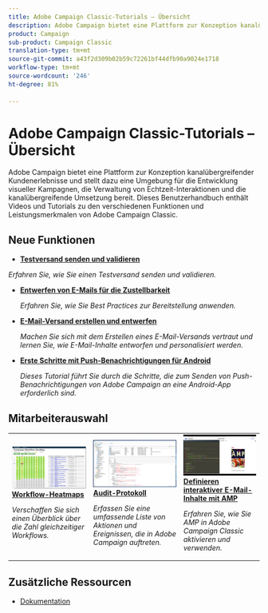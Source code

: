 ```yaml
---
title: Adobe Campaign Classic-Tutorials – Übersicht
description: Adobe Campaign bietet eine Plattform zur Konzeption kanalübergreifender Kundenerlebnisse und stellt dazu eine Umgebung für die Entwicklung visueller Kampagnen, die Verwaltung von Echtzeit-Interaktionen und die kanalübergreifende Umsetzung bereit. Dieses Benutzerhandbuch enthält Videos und Tutorials zu den verschiedenen Funktionen und Leistungsmerkmalen von Adobe Campaign Standard.
product: Campaign
sub-product: Campaign Classic
translation-type: tm+mt
source-git-commit: a43f2d309b02b59c72261bf44dfb90a9024e1718
workflow-type: tm+mt
source-wordcount: '246'
ht-degree: 81%

---
```



# Adobe Campaign Classic-Tutorials – Übersicht

Adobe Campaign bietet eine Plattform zur Konzeption kanalübergreifender Kundenerlebnisse und stellt dazu eine Umgebung für die Entwicklung visueller Kampagnen, die Verwaltung von Echtzeit-Interaktionen und die kanalübergreifende Umsetzung bereit. Dieses Benutzerhandbuch enthält Videos und Tutorials zu den verschiedenen Funktionen und Leistungsmerkmalen von Adobe Campaign Classic.

## Neue Funktionen

* **[Testversand senden und validieren](/help/sending-messages/email-channel/send-and-validate-proofs.md)**

*Erfahren Sie, wie Sie einen Testversand senden und validieren.*

* **[Entwerfen von E-Mails für die Zustellbarkeit](/help/sending-messages/email-channel/design-emails-for-deliverability.md)**

   *Erfahren Sie, wie Sie Best Practices zur Bereitstellung anwenden.*

* **[E-Mail-Versand erstellen und entwerfen](/help/sending-messages/email-channel/create-and-design-email-deliveries.md)**

   *Machen Sie sich mit dem Erstellen eines E-Mail-Versands vertraut und lernen Sie, wie E-Mail-Inhalte entworfen und personalisiert werden.*

* **[Erste Schritte mit Push-Benachrichtigungen für Android](/help/tutorial-getting-started-with-push-notifications-for-android/introduction.md)**

   *Dieses Tutorial führt Sie durch die Schritte, die zum Senden von Push-Benachrichtigungen von Adobe Campaign an eine Android-App erforderlich sind.*

## Mitarbeiterauswahl

<table>
<tr>
  <td>
    <a href="./monitoring-campaign-classic/workflow-heatmap.md">
      <img alt="Workflow-Heatmaps (Video)" src="./assets/workflow-heatmap.png"/>
    </a>
    <div>
      <a href="./monitoring-campaign-classic/workflow-heatmap.md">
    <strong>Workflow-Heatmaps</strong>
    </a>
    </div>
    <p>
    <em>Verschaffen Sie sich einen Überblick über die Zahl gleichzeitiger Workflows.</em>
    <p>
  </td>
   <td>
    <a href="./monitoring-campaign-classic/audit-trail.md">
      <img alt="Audit-Protokoll (Video)" src="./assets/acc-audit-trail-thumb.png" />
    </a>
    <div>
      <a href="./monitoring-campaign-classic/audit-trail.md">
    <strong>Audit-Protokoll</strong>
    </a>
    </div> 
    <p>
    <em>Erfassen Sie eine umfassende Liste von Aktionen und Ereignissen, die in Adobe Campaign auftreten.</em>
    <p>
  </td>
  <td>
    <a href="./sending-messages/email-channel/defining-interactive-email-content-with-amp.md">
      <img alt="Definieren interaktiver E-Mail-Inhalte mit AMP (Video)" src="./assets/29940.png" />
    </a>
    <div>
      <a href="./sending-messages/email-channel/defining-interactive-email-content-with-amp.md">
    <strong>Definieren interaktiver E-Mail-Inhalte mit AMP</strong>
    </a>
    </div>
    <p>
    <em>Erfahren Sie, wie Sie AMP in Adobe Campaign Classic aktivieren und verwenden.</em>
    <p>
  </td>
</tr>
</table>

## Zusätzliche Ressourcen

* [Dokumentation](https://docs.adobe.com/content/help/de-DE/campaign-classic/using/getting-started/starting-with-adobe-campaign/about-adobe-campaign-classic.html)
